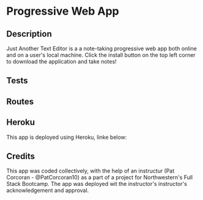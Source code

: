 # Progressive Web App


 
  
  ## Description 
  Just Another Text Editor is a a note-taking progressive web app both online and on a user's local machine. Click the install button on the top left corner to download the application and take notes!
  
  ## Tests



## Routes


## Heroku
This app is deployed using Heroku, linke below:


## Credits
This app was coded collectively, with the help of an instructur (Pat Corcoran - @PatCorcoran10) as a part of a project for Northwestern's Full Stack Bootcamp. The app was deployed wit the instructor's instructor's acknowledgement and approval. 
